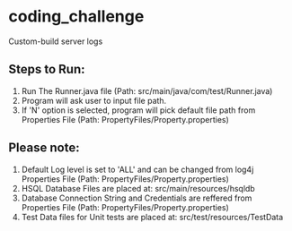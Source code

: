 # coding_challenge
Custom-build server logs

## Steps to Run:
1. Run The Runner.java file (Path: src/main/java/com/test/Runner.java)
2. Program will ask user to input file path.
3. If 'N' option is selected, program will pick default file path from Properties File (Path: PropertyFiles/Property.properties)

## Please note:
1. Default Log level is set to 'ALL' and can be changed from log4j Properties File (Path: PropertyFiles/Property.properties)
2. HSQL Database Files are placed at: src/main/resources/hsqldb
3. Database Connection String and Credentials are reffered from Properties File (Path: PropertyFiles/Property.properties)
3. Test Data files for Unit tests are placed at: src/test/resources/TestData
